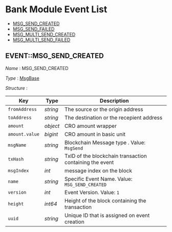 # Bank Module Event List
- [MSG_SEND_CREATED](#MSG_SEND_CREATED)
- [MSG_SEND_FAILED](./README.md)
- [MSG_MULTI_SEND_CREATED](./README.md)
- [MSG_MULTI_SEND_FAILED](./README.md)


## EVENT::MSG_SEND_CREATED
*Name* : MSG_SEND_CREATED

*Type* : [MsgBase](../README.md#MsgBase)

*Structure* : 

| Key            | Type     | Description                                             |
| -------------- | -------- | ------------------------------------------------------- |
| `fromAddress`  | *string* | The source or the origin address                        |
| `toAddress`    | *string* | The destination or the recepient address                |
| `amount`       | *object* | CRO amount wrapper                                      |
| `amount.value` | *bigint* | CRO amount in basic unit                                |
| `msgName`      | *string* | Blockchain Message type . Value: `MsgSend`              |
| `txHash`       | *string* | TxID of the blockchain transaction containing the event |
| `msgIndex`     | *int*    | message index on the block                              |
| `name`         | *string* | Specific Event Name. Value: `MSG_SEND_CREATED`          |
| `version`      | *int*    | Event Version. Value: `1`                               |
| `height`       | *int64*  | Height of the block containing the transaction          |
| `uuid`         | *string* | Unique ID that is assigned on event creation            |